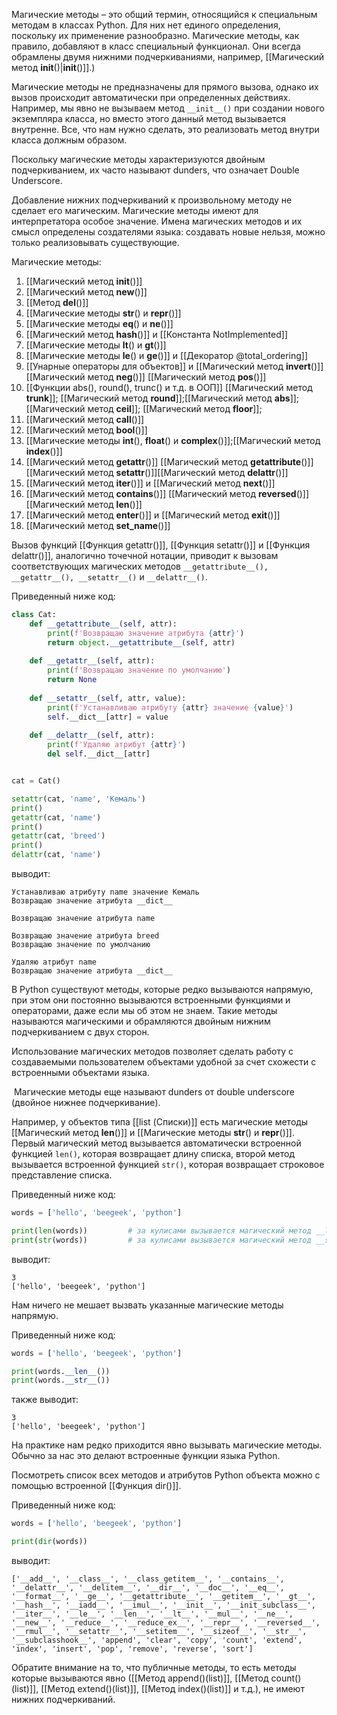 
Магические методы – это общий термин, относящийся к специальным методам в классах Python. Для них нет единого определения, поскольку их применение разнообразно. Магические методы, как правило, добавляют в класс специальный функционал. Они всегда обрамлены двумя нижними подчеркиваниями, например, [[Магический метод __init__()|__init__()]].)

Магические методы не предназначены для прямого вызова, однако их вызов происходит автоматически при определенных действиях. Например, мы явно не вызываем метод `__init__()` при создании нового экземпляра класса, но вместо этого данный метод вызывается внутренне. Все, что нам нужно сделать, это реализовать метод внутри класса должным образом.

Поскольку магические методы характеризуются двойным подчеркиванием, их часто называют dunders, что означает Double Underscore.

Добавление нижних подчеркиваний к произвольному методу не сделает его магическим. Магические методы имеют для интерпретатора особое значение. Имена магических методов и их смысл определены создателями языка: создавать новые нельзя, можно только реализовывать существующие.


Магические методы:
1. [[Магический метод __init__()]]
2. [[Магический метод __new__()]]
3. [[Метод __del__()]]
4. [[Магические методы __str__() и __repr__()]]
5. [[Магические методы __eq__() и __ne__()]]
6. [[Магический метод __hash__()]] и [[Константа NotImplemented]]
7. [[Магические методы __lt__() и __gt__()]]
8. [[Магические методы __le__() и __ge__()]] и [[Декоратор @total_ordering]]
9. [[Унарные операторы для объектов]] и [[Магический метод __invert__()]] [[Магический метод __neg__()]] [[Магический метод __pos__()]]
10. [[Функции abs(), round(), trunc() и т.д. в ООП]]                                                  [[Магический метод __trunk__]];    [[Магический метод __round__]];[[Магический метод __abs__]];  [[Магический метод __ceil__]];  [[Магический метод __floor__]];
11. [[Магический метод __call__()]]
12. [[Магический метод __bool__()]]
13. [[Магические методы __int__(), __float__() и __complex__()]];[[Магический метод __index__()]]
14. [[Магический метод __getattr__()]] [[Магический метод __getattribute__()]] [[Магический метод __setattr__()]][[Магический метод __delattr__()]]
15. [[Магический метод __iter__()]] и [[Магический метод  __next__()]]
16. [[Магический метод __contains__()]] [[Магический метод __reversed__()]] [[Магический метод __len__()]]
17. [[Магический метод __enter__()]]  и [[Магический метод __exit__()]]
18. [[Магический метод __set_name__()]]
		
Вызов функций [[Функция getattr()]], [[Функция setattr()]] и [[Функция delattr()]], аналогично точечной нотации, приводит к вызовам соответствующих магических методов `__getattribute__(), __getattr__(), __setattr__()` и `__delattr__()`.

Приведенный ниже код:

```python
class Cat:
    def __getattribute__(self, attr):
        print(f'Возвращаю значение атрибута {attr}')
        return object.__getattribute__(self, attr)
    
    def __getattr__(self, attr):
        print(f'Возвращаю значение по умолчанию')
        return None
    
    def __setattr__(self, attr, value):
        print(f'Устанавливаю атрибуту {attr} значение {value}')
        self.__dict__[attr] = value
    
    def __delattr__(self, attr):
        print(f'Удаляю атрибут {attr}')
        del self.__dict__[attr]


cat = Cat()

setattr(cat, 'name', 'Кемаль')
print()
getattr(cat, 'name')
print()
getattr(cat, 'breed')
print()
delattr(cat, 'name')
```

выводит:

```no-highlight
Устанавливаю атрибуту name значение Кемаль
Возвращаю значение атрибута __dict__

Возвращаю значение атрибута name

Возвращаю значение атрибута breed
Возвращаю значение по умолчанию

Удаляю атрибут name
Возвращаю значение атрибута __dict__
```


В Python существуют методы, которые редко вызываются напрямую, при этом они постоянно вызываются встроенными функциями и операторами, даже если мы об этом не знаем. Такие методы называются магическими и обрамляются двойным нижним подчеркиванием с двух сторон.

Использование магических методов позволяет сделать работу с создаваемыми пользователем объектами удобной за счет схожести с встроенными объектами языка.

  Магические методы еще называют dunders от double underscore (двойное нижнее подчеркивание).

Например, у объектов типа [[list (Списки)]] есть магические методы [[Магический метод __len__()]] и [[Магические методы __str__() и __repr__()]]. Первый магический метод вызывается автоматически встроенной функцией `len()`, которая возвращает длину списка, второй метод вызывается встроенной функцией `str()`, которая возвращает строковое представление списка.

Приведенный ниже код:

```python
words = ['hello', 'beegeek', 'python']

print(len(words))         # за кулисами вызывается магический метод __len__()
print(str(words))         # за кулисами вызывается магический метод __str__()
```

выводит:

```no-highlight
3
['hello', 'beegeek', 'python']
```

Нам ничего не мешает вызвать указанные магические методы напрямую.

Приведенный ниже код:

```python
words = ['hello', 'beegeek', 'python']

print(words.__len__())
print(words.__str__())
```

также выводит:

```no-highlight
3
['hello', 'beegeek', 'python']
```

На практике нам редко приходится явно вызывать магические методы. Обычно за нас это делают встроенные функции языка Python.

Посмотреть список всех методов и атрибутов Python объекта можно с помощью встроенной [[Функция dir()]].

Приведенный ниже код:

```python
words = ['hello', 'beegeek', 'python']

print(dir(words))
```

выводит:

```no-highlight
['__add__', '__class__', '__class_getitem__', '__contains__', '__delattr__', '__delitem__', '__dir__', '__doc__', '__eq__', '__format__', '__ge__', '__getattribute__', '__getitem__', '__gt__', '__hash__', '__iadd__', '__imul__', '__init__', '__init_subclass__', '__iter__', '__le__', '__len__', '__lt__', '__mul__', '__ne__', '__new__', '__reduce__', '__reduce_ex__', '__repr__', '__reversed__', '__rmul__', '__setattr__', '__setitem__', '__sizeof__', '__str__', '__subclasshook__', 'append', 'clear', 'copy', 'count', 'extend', 'index', 'insert', 'pop', 'remove', 'reverse', 'sort']
```

Обратите внимание на то, что публичные методы, то есть методы которые вызываются явно ([[Метод append()(list)]], [[Метод count()(list)]], [[Метод extend()(list)]], [[Метод index()(list)]] и т.д.), не имеют нижних подчеркиваний.
